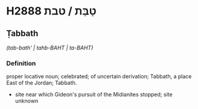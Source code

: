# H2888 טַבַּת / טבת

## Ṭabbath

_(tab-bath' | tahb-BAHT | ta-BAHT)_

### Definition

proper locative noun; celebrated; of uncertain derivation; Tabbath, a place East of the Jordan; Tabbath.

- site near which Gideon's pursuit of the Midianites stopped; site unknown
